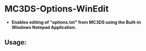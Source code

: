 # MC3DS-Options-WinEdit
- **Enables editing of "options.txt" from MC3DS using the Built-in Windows Notepad Application.**



## Usage:
<embed src="https://github.com/Cracko298/MC3DS-Options-WinEdit/releases/download/v1.0.0/showoff.gif">
